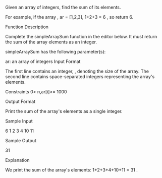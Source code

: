 Given an array of integers, find the sum of its elements.

For example, if the array , ar = [1,2,3], 1+2+3 = 6 , so return 6.

Function Description

Complete the simpleArraySum function in the editor below. It must return the sum of the array elements as an integer.

simpleArraySum has the following parameter(s):

ar: an array of integers Input Format

The first line contains an integer, , denoting the size of the array. The second line contains space-separated integers representing the array's elements.

Constraints 0< n,ar[i]<= 1000

Output Format

Print the sum of the array's elements as a single integer.

Sample Input

6 1 2 3 4 10 11

Sample Output

31

Explanation

We print the sum of the array's elements: 1+2+3+4+10+11 = 31 .
